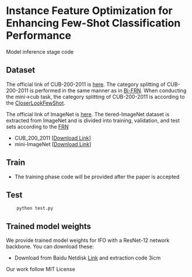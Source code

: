 # Instance Feature Optimization for Enhancing Few-Shot Classification Performance

Model inference stage code

## Dataset

The official link of CUB-200-2011 is [here](http://www.vision.caltech.edu/datasets/cub_200_2011/). The category splitting of CUB-200-2011 is performed in the same manner as in [Bi-FRN](https://github.com/PRIS-CV/Bi-FRN). When conducting the mini->cub task, the category splitting of CUB-200-2011 is according to the [CloserLookFewShot](https://github.com/wyharveychen/CloserLookFewShot).

The official link of ImageNet is [here](https://image-net.org/challenges/LSVRC/2012/2012-downloads.php). The tiered-ImageNet dataset is extracted from ImageNet and is divided into training, validation, and test sets according to the [FRN](https://github.com/Tsingularity/FRN) 

- CUB_200_2011 \[[Download Link](https://drive.google.com/file/d/1WxDB3g3U_SrF2sv-DmFYl8LS0p_wAowh/view)\]
- mini-ImageNet \[[Download Link](https://drive.google.com/file/d/0B3Irx3uQNoBMQ1FlNXJsZUdYWEE/view)\] 

## Train

* The training phase code will be provided after the paper is accepted


## Test

```shell
    python test.py
```

## Trained model weights

We provide trained model weights for IFO with a ResNet-12 network backbone. You can download these:
- Download from Baidu Netdisk [Link](https://pan.baidu.com/s/11rbgsF8IhXfw8yjEjfwHXA?pwd=3icm) and extraction code 3icm


Our work follow MIT License

